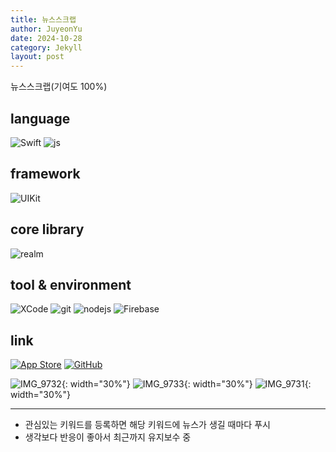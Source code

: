 ```yaml
---
title: 뉴스스크랩
author: JuyeonYu
date: 2024-10-28
category: Jekyll
layout: post
---
```


뉴스스크랩(기여도 100%)

language
----
![Swift](https://img.shields.io/badge/swift-F54A2A?style=for-the-badge&logo=swift&logoColor=white) 
![js](https://img.shields.io/badge/javascript-F7DF1E.svg?style=for-the-badge&logo=javascript&logoColor=white)

framework
----
![UIKit](https://img.shields.io/badge/UIkit-000000?style=for-the-badge&logo=ios&logoColor=white) 

core library
----
![realm](https://img.shields.io/badge/realm-39477F.svg?style=for-the-badge&logo=realm&logoColor=white)

tool & environment
----
![XCode](https://img.shields.io/badge/XCode-147EFB.svg?style=for-the-badge&logo=xcode&logoColor=white)
![git](https://img.shields.io/badge/git-F05032.svg?style=for-the-badge&logo=git&logoColor=white)
![nodejs](https://img.shields.io/badge/node.js-5FA04E.svg?style=for-the-badge&logo=nodedotjs&logoColor=white)
![Firebase](https://img.shields.io/badge/firebase-DD2C00.svg?style=for-the-badge&logo=Firebase&logoColor=white)

link
---
[![App Store](https://img.shields.io/badge/App_Store-0D96F6?style=for-the-badge&logo=app-store&logoColor=white)](https://apps.apple.com/kr/app/두두/id6449709551)
[![GitHub](https://img.shields.io/badge/github-%23121011.svg?style=for-the-badge&logo=github&logoColor=white)](https://github.com/JuyeonYu/dodo)

![IMG_9732](https://github.com/user-attachments/assets/c25d91de-c63c-47cd-b9e8-366e905b0109){: width="30%"} 
![IMG_9733](https://github.com/user-attachments/assets/953e1721-ec91-431b-998f-c7ebfb006d19){: width="30%"} 
![IMG_9731](https://github.com/user-attachments/assets/14d4bdc6-ac67-4175-b064-fd0817dda60c){: width="30%"}

-----
- 관심있는 키워드를 등록하면 해당 키워드에 뉴스가 생길 때마다 푸시
- 생각보다 반응이 좋아서 최근까지 유지보수 중
